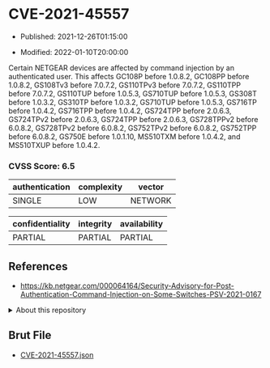 # CVE-2021-45557

- Published: 2021-12-26T01:15:00

- Modified: 2022-01-10T20:00:00

Certain NETGEAR devices are affected by command injection by an authenticated user. This affects GC108P before 1.0.8.2, GC108PP before 1.0.8.2, GS108Tv3 before 7.0.7.2, GS110TPv3 before 7.0.7.2, GS110TPP before 7.0.7.2, GS110TUP before 1.0.5.3, GS710TUP before 1.0.5.3, GS308T before 1.0.3.2, GS310TP before 1.0.3.2, GS710TUP before 1.0.5.3, GS716TP before 1.0.4.2, GS716TPP before 1.0.4.2, GS724TPP before 2.0.6.3, GS724TPv2 before 2.0.6.3, GS724TPP before 2.0.6.3, GS728TPPv2 before 6.0.8.2, GS728TPv2 before 6.0.8.2, GS752TPv2 before 6.0.8.2, GS752TPP before 6.0.8.2, GS750E before 1.0.1.10, MS510TXM before 1.0.4.2, and MS510TXUP before 1.0.4.2.

### CVSS Score: **6.5**

| authentication | complexity | vector |
| --- | --- | --- |
| SINGLE | LOW | NETWORK |

| confidentiality | integrity | availability |
| --- | --- | --- |
| PARTIAL | PARTIAL | PARTIAL |

## References

* https://kb.netgear.com/000064164/Security-Advisory-for-Post-Authentication-Command-Injection-on-Some-Switches-PSV-2021-0167

<details>
<summary>About this repository</summary> 

  This repository is part of the project [Live Hack CVE](https://github.com/Live-Hack-CVE). Main website can be found [www.live-hack.org](https://www.live-hack.org) 
  
  Made by [Sn0wAlice](https://github.com/Sn0wAlice) for the people that care about security and need to have a feed of the latest CVEs. Hope you enjoy it, don't forget to star the repo and follow me on [Twitter](https://twitter.com/Sn0wAlice) and [Github](https://github.com/Sn0wAlice). And that is my [personnal website](https://www.alice-snow.me/)

  - [Home Page](https://github.com/Live-Hack-CVE)
  - [Framework](https://github.com/Live-Hack-CVE/cve-framework)
  - [CVE database](https://github.com/Live-Hack-CVE/full_database)
  - [Changelog](https://github.com/Live-Hack-CVE/Changelog)
</details>

## Brut File

* [CVE-2021-45557.json](https://raw.githubusercontent.com/Live-Hack-CVE/full_database/main/cves/2021/CVE-2021-45557.json)

